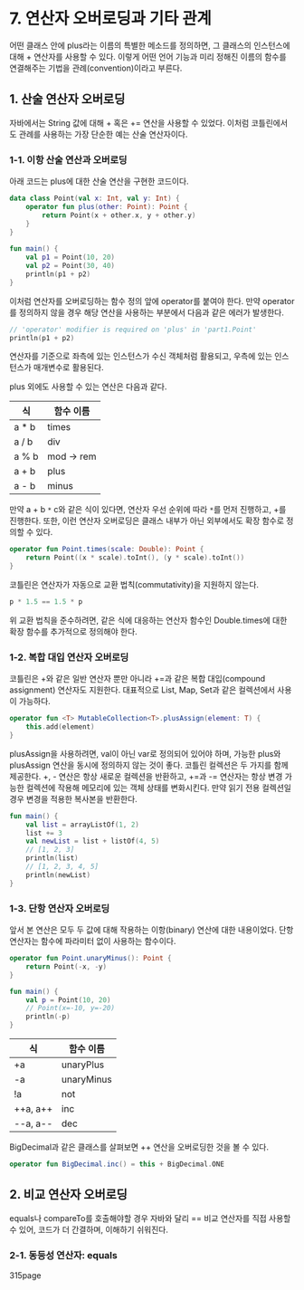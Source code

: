 # 7. 연산자 오버로딩과 기타 관계


어떤 클래스 안에 plus라는 이름의 특별한 메소드를 정의하면, 그 클래스의 인스턴스에 대해 + 연산자를 사용할 수 있다. 이렇게 어떤 언어 기능과 미리 정해진 이름의 함수를 연결해주는 기법을 관례(convention)이라고 부른다.

## 1. 산술 연산자 오버로딩

자바에서는 String 값에 대해 + 혹은 += 연산을 사용할 수 있었다. 이처럼 코틀린에서도 관례를 사용하는 가장 단순한 예는 산술 연산자이다.

### 1-1. 이항 산술 연산과 오버로딩

아래 코드는 plus에 대한 산술 연산을 구현한 코드이다.

```kotlin
data class Point(val x: Int, val y: Int) {  
    operator fun plus(other: Point): Point {  
        return Point(x + other.x, y + other.y)  
    }  
}  
  
fun main() {  
    val p1 = Point(10, 20)  
    val p2 = Point(30, 40)  
    println(p1 + p2)  
}
```

이처럼 연산자를 오버로딩하는 함수 정의 앞에 operator를 붙여야 한다. 만약 operator를 정의하지 않을 경우 해당 연산을 사용하는 부분에서 다음과 같은 에러가 발생한다.

```kotlin
// 'operator' modifier is required on 'plus' in 'part1.Point'
println(p1 + p2)
```

연산자를 기준으로 좌측에 있는 인스턴스가 수신 객체처럼 활용되고, 우측에 있는 인스턴스가 매개변수로 활용된다.

plus 외에도 사용할 수 있는 연산은 다음과 같다.

| 식 | 함수 이름 |
| ---- | ---- |
| a * b | times |
| a / b | div |
| a % b | mod -> rem |
| a + b | plus |
| a - b | minus |
만약 a + b `*` c와 같은 식이 있다면, 연산자 우선 순위에 따라 `*`를 먼저 진행하고, +를 진행한다. 또한, 이런 연산자 오버로딩은 클래스 내부가 아닌 외부에서도 확장 함수로 정의할 수 있다.

```kotlin
operator fun Point.times(scale: Double): Point {  
    return Point((x * scale).toInt(), (y * scale).toInt())  
}
```

코틀린은 연산자가 자동으로 교환 법칙(commutativity)을 지원하지 않는다.

```kotlin
p * 1.5 == 1.5 * p
```

위 교환 법칙을 준수하려면, 같은 식에 대응하는 연산자 함수인 Double.times에 대한 확장 함수를 추가적으로 정의해야 한다.

### 1-2. 복합 대입 연산자 오버로딩

코틀린은 +와 같은 일반 연산자 뿐만 아니라 +=과 같은 복합 대입(compound assignment) 연산자도 지원한다. 대표적으로 List, Map, Set과 같은 컬렉션에서 사용이 가능하다.

```kotlin
operator fun <T> MutableCollection<T>.plusAssign(element: T) {
	this.add(element)
}
```

plusAssign을 사용하려면, val이 아닌 var로 정의되어 있어야 하며, 가능한 plus와 plusAssign 연산을 동시에 정의하지 않는 것이 좋다. 코틀린 컬렉션은 두 가지를 함께 제공한다. +, - 연산은 항상 새로운 컬렉션을 반환하고, +=과 -= 연산자는 항상 변경 가능한 컬렉션에 작용해 메모리에 있는 객체 상태를 변화시킨다. 만약 읽기 전용 컬렉션일 경우 변경을 적용한 복사본을 반환한다.

```kotlin
fun main() {  
    val list = arrayListOf(1, 2)  
    list += 3  
    val newList = list + listOf(4, 5)  
    // [1, 2, 3]
    println(list)
	// [1, 2, 3, 4, 5]  
    println(newList)  
}
```

### 1-3. 단항 연산자 오버로딩

앞서 본 연산은 모두 두 값에 대해 작용하는 이항(binary) 연산에 대한 내용이었다. 단항 연산자는 함수에 파라미터 없이 사용하는 함수이다.

```kotlin
operator fun Point.unaryMinus(): Point {  
    return Point(-x, -y)  
}

fun main() {
	val p = Point(10, 20)
	// Point(x=-10, y=-20)
	println(-p)
}
```

| 식 | 함수 이름 |
| ---- | ---- |
| +a | unaryPlus |
| -a | unaryMinus |
| !a | not |
| ++a, a++ | inc |
| --a, a-- | dec |

BigDecimal과 같은 클래스를 살펴보면 ++ 연산을 오버로딩한 것을 볼 수 있다.

```kotlin
operator fun BigDecimal.inc() = this + BigDecimal.ONE
```

## 2. 비교 연산자 오버로딩

equals나 compareTo를 호출해야할 경우 자바와 달리 == 비교 연산자를 직접 사용할 수 있어, 코드가 더 간결하며, 이해하기 쉬워진다.
### 2-1. 동등성 연산자: equals

315page
